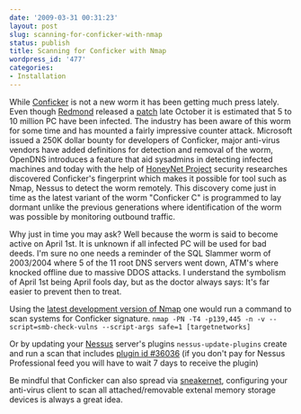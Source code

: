 ```yaml
---
date: '2009-03-31 00:31:23'
layout: post
slug: scanning-for-conficker-with-nmap
status: publish
title: Scanning for Conficker with Nmap
wordpress_id: '477'
categories:
- Installation
---
```


While [Conficker](https://www.honeynet.org/files/KYE-Conficker.pdf) is not a new worm it has been getting much press lately. Even though [Redmond](http://www.microsoft.com) released a [patch](http://www.microsoft.com/technet/security/Bulletin/MS08-067.mspx) late October it is estimated that 5 to 10 million PC have been infected. The industry has been aware of this worm for some time and has mounted a fairly impressive counter attack. Microsoft issued a 250K dollar bounty for developers of Conficker, major anti-virus vendors have added definitions for detection and removal of the worm, OpenDNS introduces a feature that aid sysadmins in detecting infected machines and today with the help of [HoneyNet Project](http://honeynet.org) security researches discovered Conficker's fingerprint which makes it possible for tool such as Nmap, Nessus to detect the worm remotely.  This discovery come just in time as the latest variant of the worm "Conficker C" is programmed to lay dormant unlike the previous generations where identification of the worm was possible by monitoring outbound traffic.

Why just in time you may ask? Well because the worm is said to become active on April 1st. It is unknown if all infected PC will be used for bad deeds. I'm sure no one needs a reminder of the SQL Slammer worm of 2003/2004 where 5 of the 11 root DNS servers went down, ATM's where knocked offline due to massive DDOS attacks. I understand the symbolism of April 1st being April fools day, but as the doctor always says: It's far easier to prevent then to treat.

Using the [latest development version of Nmap](http://download.insecure.org/nmap-dist/nmap-4.85BETA4-1.i386.rpm) one would run a command to scan systems for Conficker signature.
`nmap -PN -T4 -p139,445 -n -v --script=smb-check-vulns --script-args safe=1 [targetnetworks]`

Or by updating your [Nessus](http://www.nessus.org) server's plugins `nessus-update-plugins` create and run a scan that includes [plugin id #36036](http://www.nessus.org/plugins/index.php?view=single&id=36036) (if you don't pay for Nessus Professional feed you will have to wait 7 days to receive the plugin)

Be mindful that Conficker can also spread via [sneakernet](http://en.wikipedia.org/wiki/Sneakernet), configuring your anti-virus client to scan all attached/removable extenal memory storage devices is always a great idea.
